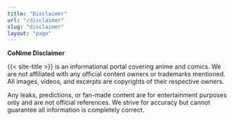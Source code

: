 ```yaml
---
title: "Disclaimer"
url: "/disclaimer"
slug: "disclaimer"
layout: "page"
---
```


**CoNime Disclaimer**

{{< site-title >}} is an informational portal covering anime and comics. We are not affiliated with any official content owners or trademarks mentioned. All images, videos, and excerpts are copyrights of their respective owners.

Any leaks, predictions, or fan-made content are for entertainment purposes only and are not official references. We strive for accuracy but cannot guarantee all information is completely correct.
